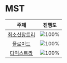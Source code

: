 # MST

 주제 | 진행도 |
 :--: | :--: |
[최소신장트리](/MST/MST.md) | ![100%](https://progress-bar.dev/0/?scale=9&title=progress&width=500&color=babaca&suffix=/9) |
[플로이드](/MST/FloydWarshall.md) | ![100%](https://progress-bar.dev/0/?scale=15&title=progress&width=500&color=babaca&suffix=/15) |
[다익스트라](/MST/Dijkstra.md) | ![100%](https://progress-bar.dev/0/?scale=14&title=progress&width=500&color=babaca&suffix=/14) |
